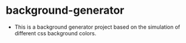 # background-generator
* This is a background generator project based on the simulation of different css background colors.
